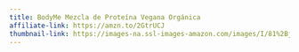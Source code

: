 ```yaml
---
title: BodyMe Mezcla de Proteína Vegana Orgánica
affiliate-link: https://amzn.to/2GtrUCJ
thumbnail-link: https://images-na.ssl-images-amazon.com/images/I/81%2Bjc9PbboL._SX522_.jpg
---
```

